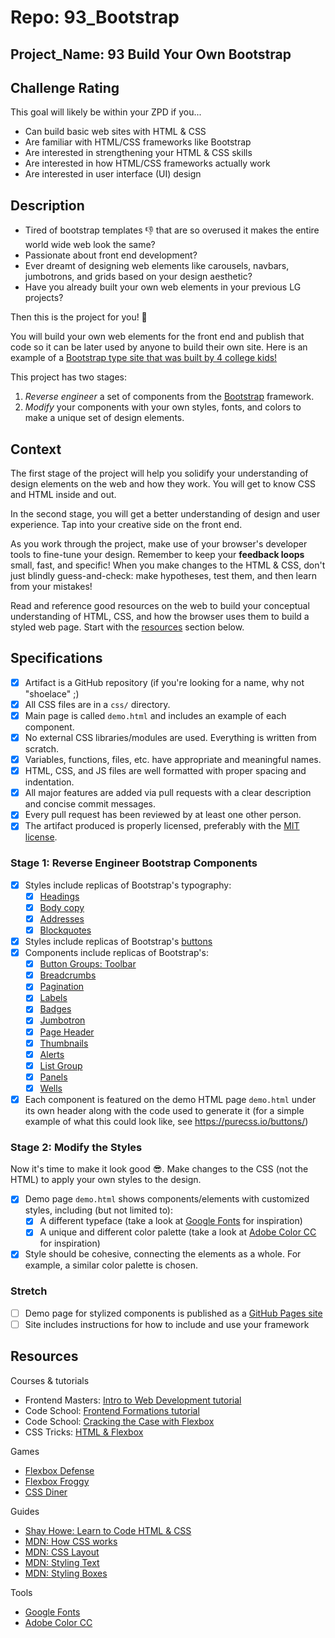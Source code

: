 # Repo: 93_Bootstrap
## Project_Name:  93 Build Your Own Bootstrap

## Challenge Rating

This goal will likely be within your ZPD if you...

- Can build basic web sites with HTML & CSS
- Are familiar with HTML/CSS frameworks like Bootstrap
- Are interested in strengthening your HTML & CSS skills
- Are interested in how HTML/CSS frameworks actually work
- Are interested in user interface (UI) design

## Description

- Tired of bootstrap templates 👎 that are so overused it makes the entire world wide web look the same?
- Passionate about front end development?
- Ever dreamt of designing web elements like carousels, navbars, jumbotrons, and grids based on your design aesthetic?
- Have you already built your own web elements in your previous LG projects?

Then this is the project for you! 🎉

You will build your own web elements for the front end and publish that code so it can be later used by anyone to build their own site. Here is an example of a [Bootstrap type site that was built by 4 college kids!](http://materializecss.com/about.html)

This project has two stages:

1. _Reverse engineer_ a set of components from the [Bootstrap][bootstrap] framework.
2. _Modify_ your components with your own styles, fonts, and colors to make a unique set of design elements.

## Context

The first stage of the project will help you solidify your understanding of design elements on the web and how they work. You will get to know CSS and HTML inside and out.

In the second stage, you will get a better understanding of design and user experience. Tap into your creative side on the front end.

As you work through the project, make use of your browser's developer tools to fine-tune your design. Remember to keep your **feedback loops** small, fast, and specific! When you make changes to the HTML & CSS, don't just blindly guess-and-check: make hypotheses, test them, and then learn from your mistakes!

Read and reference good resources on the web to build your conceptual understanding of HTML, CSS, and how the browser uses them to build a styled web page. Start with the [resources](#resources) section below.

## Specifications

- [x] Artifact is a GitHub repository (if you're looking for a name, why not "shoelace" ;)
- [x] All CSS files are in a `css/` directory.
- [x] Main page is called `demo.html` and includes an example of each component.
- [x] No external CSS libraries/modules are used. Everything is written from scratch.
- [x] Variables, functions, files, etc. have appropriate and meaningful names.
- [x] HTML, CSS, and JS files are well formatted with proper spacing and indentation.
- [x] All major features are added via pull requests with a clear description and concise commit messages.
- [x] Every pull request has been reviewed by at least one other person.
- [x] The artifact produced is properly licensed, preferably with the [MIT license](https://opensource.org/licenses/MIT).

### Stage 1: Reverse Engineer Bootstrap Components

- [x] Styles include replicas of Bootstrap's typography:
  - [x] [Headings](http://getbootstrap.com/css/#type-headings)
  - [x] [Body copy](http://getbootstrap.com/css/#type-body-copy)
  - [x] [Addresses](http://getbootstrap.com/css/#type-addresses)
  - [x] [Blockquotes](http://getbootstrap.com/css/#type-blockquotes)
- [x] Styles include replicas of Bootstrap's [buttons](http://getbootstrap.com/css/#buttons)
- [x] Components include replicas of Bootstrap's:
  - [x] [Button Groups: Toolbar](http://getbootstrap.com/components/#btn-groups-toolbar)
  - [x] [Breadcrumbs](http://getbootstrap.com/components/#breadcrumbs)
  - [x] [Pagination](http://getbootstrap.com/components/#pagination)
  - [x] [Labels](http://getbootstrap.com/components/#labels)
  - [x] [Badges](http://getbootstrap.com/components/#badges)
  - [x] [Jumbotron](http://getbootstrap.com/components/#jumbotron)
  - [x] [Page Header](http://getbootstrap.com/components/#page-header)
  - [x] [Thumbnails](http://getbootstrap.com/components/#thumbnails)
  - [x] [Alerts](http://getbootstrap.com/components/#alerts)
  - [x] [List Group](http://getbootstrap.com/components/#list-group)
  - [x] [Panels](http://getbootstrap.com/components/#panels)
  - [x] [Wells](http://getbootstrap.com/components/#wells)
- [x] Each component is featured on the demo HTML page `demo.html` under its own header along with the code used to generate it (for a simple example of what this could look like, see https://purecss.io/buttons/)

### Stage 2: Modify the Styles

Now it's time to make it look good 😎. Make changes to the CSS (not the HTML) to apply your own styles to the design.

- [x] Demo page `demo.html` shows components/elements with customized styles, including (but not limited to):
  - [x] A different typeface (take a look at [Google Fonts][google-fonts] for inspiration)
  - [x] A unique and different color palette (take a look at [Adobe Color CC][adobe-color] for inspiration)
- [x] Style should be cohesive, connecting the elements as a whole. For example, a similar color palette is chosen.

### Stretch

- [ ] Demo page for stylized components is published as a [GitHub Pages site](https://pages.github.com/)
- [ ] Site includes instructions for how to include and use your framework

## Resources

Courses & tutorials

- Frontend Masters: [Intro to Web Development tutorial](https://frontendmasters.com/courses/web-development/)
- Code School: [Frontend Formations tutorial](https://www.codeschool.com/courses/front-end-formations)
- Code School: [Cracking the Case with Flexbox](https://www.codeschool.com/courses/cracking-the-case-with-flexbox)
- CSS Tricks: [HTML & Flexbox](https://css-tricks.com/video-screencasts/148-laying-things-html-flexbox-dee-gill/)

Games

- [Flexbox Defense](http://www.flexboxdefense.com/)
- [Flexbox Froggy](http://flexboxfroggy.com/)
- [CSS Diner](https://flukeout.github.io/)

Guides

- [Shay Howe: Learn to Code HTML & CSS](http://learn.shayhowe.com/html-css/)
- [MDN: How CSS works](https://developer.mozilla.org/en-US/docs/Learn/CSS/Introduction_to_CSS/How_CSS_works)
- [MDN: CSS Layout](https://developer.mozilla.org/en-US/docs/Learn/CSS/CSS_layout)
- [MDN: Styling Text](https://developer.mozilla.org/en-US/docs/Learn/CSS/Styling_text)
- [MDN: Styling Boxes](https://developer.mozilla.org/en-US/docs/Learn/CSS/Styling_boxes)

Tools

- [Google Fonts][google-fonts]
- [Adobe Color CC][adobe-color]

[bootstrap]: http://getbootstrap.com/
[google-fonts]: https://fonts.google.com/
[adobe-color]: https://color.adobe.com/explore/newest/
